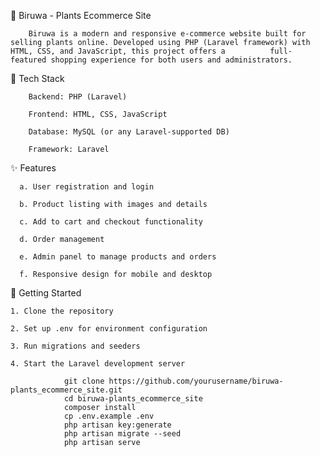 🌿 Biruwa - Plants Ecommerce Site

        Biruwa is a modern and responsive e-commerce website built for selling plants online. Developed using PHP (Laravel framework) with HTML, CSS, and JavaScript, this project offers a          full-featured shopping experience for both users and administrators.

🔧 Tech Stack

        Backend: PHP (Laravel)
        
        Frontend: HTML, CSS, JavaScript
        
        Database: MySQL (or any Laravel-supported DB)
        
        Framework: Laravel

✨ Features

      a. User registration and login
      
      b. Product listing with images and details
      
      c. Add to cart and checkout functionality
      
      d. Order management
      
      e. Admin panel to manage products and orders
      
      f. Responsive design for mobile and desktop

🚀 Getting Started

    1. Clone the repository
    
    2. Set up .env for environment configuration
    
    3. Run migrations and seeders
    
    4. Start the Laravel development server
    
                git clone https://github.com/yourusername/biruwa-plants_ecommerce_site.git
                cd biruwa-plants_ecommerce_site
                composer install
                cp .env.example .env
                php artisan key:generate
                php artisan migrate --seed
                php artisan serve
